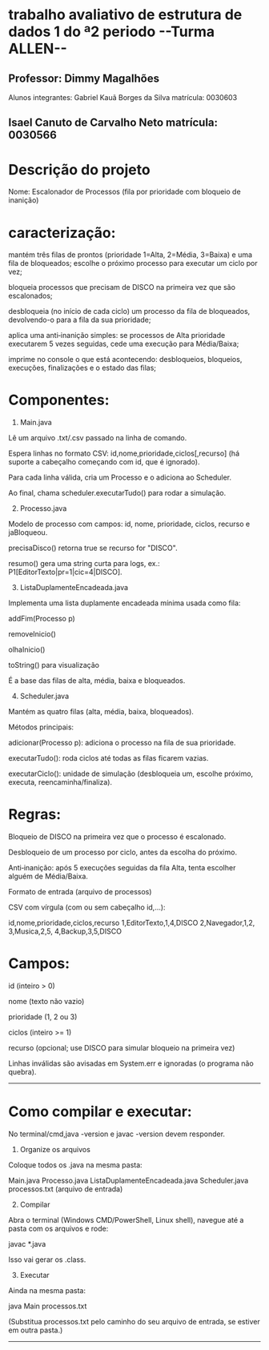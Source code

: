 # trabalho avaliativo de estrutura de dados 1 do ª2 periodo --Turma ALLEN--
Professor:
Dimmy Magalhões
-----------------------------------
Alunos integrantes:
Gabriel Kauã Borges da Silva
matrícula: 0030603

Isael Canuto de Carvalho Neto 
matrícula: 0030566
-----------------------------------
# Descrição do projeto

Nome: Escalonador de Processos (fila por prioridade com bloqueio de inanição)

# caracterização:

mantém três filas de prontos (prioridade 1=Alta, 2=Média, 3=Baixa) e uma fila de bloqueados;
escolhe o próximo processo para executar um ciclo por vez;

bloqueia processos que precisam de DISCO na primeira vez que são escalonados;

desbloqueia (no início de cada ciclo) um processo da fila de bloqueados, devolvendo-o para a fila da sua prioridade;

aplica uma anti‑inanição simples: se processos de Alta prioridade executarem 5 vezes seguidas, cede uma execução para Média/Baixa;

imprime no console o que está acontecendo: desbloqueios, bloqueios, execuções, finalizações e o estado das filas;


# Componentes:

1. Main.java

Lê um arquivo .txt/.csv passado na linha de comando.

Espera linhas no formato CSV:
id,nome,prioridade,ciclos[,recurso]
(há suporte a cabeçalho começando com id, que é ignorado).

Para cada linha válida, cria um Processo e o adiciona ao Scheduler.

Ao final, chama scheduler.executarTudo() para rodar a simulação.



2. Processo.java

Modelo de processo com campos: id, nome, prioridade, ciclos, recurso e jaBloqueou.

precisaDisco() retorna true se recurso for "DISCO".

resumo() gera uma string curta para logs, ex.: P1[EditorTexto|pr=1|cic=4|DISCO].



3. ListaDuplamenteEncadeada.java

Implementa uma lista duplamente encadeada mínima usada como fila:

addFim(Processo p)

removeInicio()

olhaInicio()

toString() para visualização


É a base das filas de alta, média, baixa e bloqueados.



4. Scheduler.java

Mantém as quatro filas (alta, média, baixa, bloqueados).

Métodos principais:

adicionar(Processo p): adiciona o processo na fila de sua prioridade.

executarTudo(): roda ciclos até todas as filas ficarem vazias.

executarCiclo(): unidade de simulação (desbloqueia um, escolhe próximo, executa, reencaminha/finaliza).


# Regras:

Bloqueio de DISCO na primeira vez que o processo é escalonado.

Desbloqueio de um processo por ciclo, antes da escolha do próximo.

Anti‑inanição: após 5 execuções seguidas da fila Alta, tenta escolher alguém de Média/Baixa.





Formato de entrada (arquivo de processos)

CSV com vírgula (com ou sem cabeçalho id,...):


id,nome,prioridade,ciclos,recurso
1,EditorTexto,1,4,DISCO
2,Navegador,1,2,
3,Musica,2,5,
4,Backup,3,5,DISCO

# Campos:

id (inteiro > 0)

nome (texto não vazio)

prioridade (1, 2 ou 3)

ciclos (inteiro >= 1)

recurso (opcional; use DISCO para simular bloqueio na primeira vez)


Linhas inválidas são avisadas em System.err e ignoradas (o programa não quebra).


---

# Como compilar e executar:

No terminal/cmd,java -version e javac -version devem responder.



1) Organize os arquivos

Coloque todos os .java na mesma pasta:

Main.java
Processo.java
ListaDuplamenteEncadeada.java
Scheduler.java
processos.txt   (arquivo de entrada)

2) Compilar

Abra o terminal (Windows CMD/PowerShell, Linux shell), navegue até a pasta com os arquivos e rode:

javac *.java

Isso vai gerar os .class.

3) Executar

Ainda na mesma pasta:

java Main processos.txt

(Substitua processos.txt pelo caminho do seu arquivo de entrada, se estiver em outra pasta.)


---
